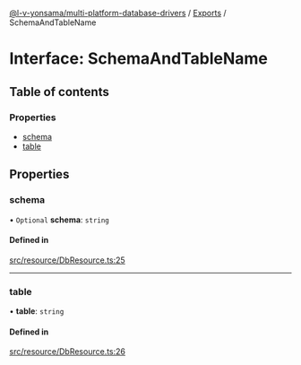 [@l-v-yonsama/multi-platform-database-drivers](../README.md) / [Exports](../modules.md) / SchemaAndTableName

# Interface: SchemaAndTableName

## Table of contents

### Properties

- [schema](SchemaAndTableName.md#schema)
- [table](SchemaAndTableName.md#table)

## Properties

### schema

• `Optional` **schema**: `string`

#### Defined in

[src/resource/DbResource.ts:25](https://github.com/l-v-yonsama/db-drivers/blob/d685d52/src/resource/DbResource.ts#L25)

___

### table

• **table**: `string`

#### Defined in

[src/resource/DbResource.ts:26](https://github.com/l-v-yonsama/db-drivers/blob/d685d52/src/resource/DbResource.ts#L26)
